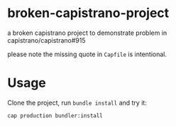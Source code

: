 broken-capistrano-project
=========================

a broken capistrano project to demonstrate problem in capistrano/capistrano#915

please note the missing quote in `Capfile` is intentional.

Usage
====

Clone the project, run `bundle install` and try it:

    cap production bundler:install
